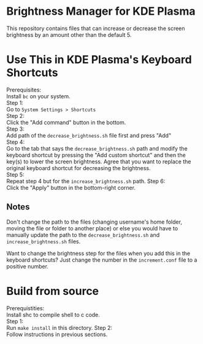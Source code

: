 # Brightness Manager for KDE Plasma

This repository contains files that can increase or decrease the screen brightness by an amount other than the default 5.

# Use This in KDE Plasma's Keyboard Shortcuts

Prerequisites:  
Install `bc` on your system.  
Step 1:  
Go to `System Settings > Shortcuts`  
Step 2:  
Click the "Add command" button in the bottom.  
Step 3:  
Add path of the `decrease_brightness.sh` file first and press "Add"  
Step 4:  
Go to the tab that says the `decrease_brightness.sh` path and modify the keyboard shortcut by pressing the "Add custom shortcut" and then the key(s) to lower the screen brightness. Agree that you want to replace the original keyboard shortcut for decreasing the brightness.  
Step 5:  
Repeat step 4 but for the `increase_brightness.sh` path.
Step 6:  
Click the "Apply" button in the bottom-right corner.

## Notes

Don't change the path to the files (changing username's home folder, moving the file or folder to another place) or else you would have to manually update the path to the `decrease_brightness.sh` and `increase_brightness.sh` files.

Want to change the brightness step for the files when you add this in the keyboard shortcuts? Just change the number in the `increment.conf` file to a positive number.

# Build from source

Prerequistities:  
Install shc to compile shell to c code.  
Step 1:  
Run `make install` in this directory.
Step 2:  
Follow instructions in previous sections.
